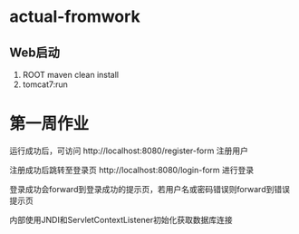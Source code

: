 # actual-fromwork

## Web启动
1. ROOT maven  clean <next> install
2. tomcat7:run

# 第一周作业
运行成功后，可访问 http://localhost:8080/register-form 注册用户

注册成功后跳转至登录页 http://localhost:8080/login-form 进行登录

登录成功会forward到登录成功的提示页，若用户名或密码错误则forward到错误提示页

内部使用JNDI和ServletContextListener初始化获取数据库连接